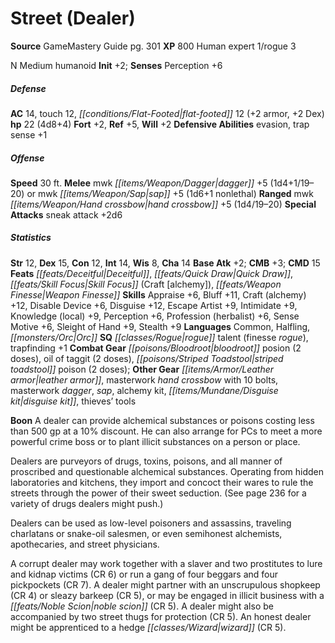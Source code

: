 ﻿---
cssclass: [monsters]
title1: Street (Dealer)
title2: Street (Dealer)
CR: 3
sources:
- name: GameMastery Guide
  page: 301
  link: http://paizo.com/pathfinderRPG/v5748btpy8ffn
XP: 800
race: Human
classes:
- expert 1
- rogue 3
alignment: N
size: Medium
type: humanoid
initiative:
  bonus: 2
AC:
  AC: 14
  touch: 12
  flat_footed: 12
  components:
    armor: 2
    dex: 2
HP:
  HP: 22
  long: 4d8+4
saves:
  fort: 2
  ref: 5
  will: 2
defensive_abilities:
- evasion
- trap sense +1
speeds:
  base: 30
attacks:
  melee:
  - - text: mwk dagger +5 (1d4+1/19-20)
      entries:
      - - damage: 1d4+1
          crit_range: 19-20
      attack: mwk dagger
      bonus:
      - 5
  - - text: mwk sap +5 (1d6+1 nonlethal)
      entries:
      - - damage: 1d6+1
          type: nonlethal
      attack: mwk sap
      bonus:
      - 5
  ranged:
  - - text: mwk hand crossbow +5 (1d4/19-20)
      entries:
      - - damage: 1d4
          crit_range: 19-20
      attack: mwk hand crossbow
      bonus:
      - 5
  special:
  - sneak attack +2d6
ability_scores:
  STR: 12
  DEX: 15
  CON: 12
  INT: 14
  WIS: 8
  CHA: 14
BAB: 2
CMB: 3
CMD: 15
feats:
- name: Deceitful
- name: Quick Draw
- name: Skill Focus (Craft [alchemy])
- name: Weapon Finesse
skills:
  Appraise: 6
  Bluff: 11
  Craft (alchemy): 12
  Disable Device: 6
  Disguise: 12
  Escape Artist: 9
  Intimidate: 9
  Knowledge (local): 9
  Perception: 6
  Profession (herbalist): 6
  Sense Motive: 6
  Sleight of Hand: 9
  Stealth: 9
languages:
- Common
- Halfling
- Orc
special_qualities:
- rogue talent (finesse rogue)
- trapfinding +1
gear:
  combat:
  - bloodroot posion (2 doses)
  - oil of taggit (2 doses)
  - striped toadstool poison (2 doses)
  other:
  - leather armor
  - masterwork hand crossbow with 10 bolts
  - masterwork dagger
  - sap
  - alchemy kit
  - disguise kit
  - thieves' tools
npc_boon: A dealer can provide alchemical substances or poisons costing less than
  500 gp at a 10% discount. He can also arrange for PCs to meet a more powerful crime
  boss or to plant illicit substances on a person or place.
desc_long: |-
  Dealers are purveyors of drugs, toxins, poisons, and all manner of proscribed and questionable alchemical substances. Operating from hidden laboratories and kitchens, they import and concoct their wares to rule the streets through the power of their sweet seduction. (See page 236 for a variety of drugs dealers might push.)

  Dealers can be used as low-level poisoners and assassins, traveling charlatans or snake-oil salesmen, or even semihonest alchemists, apothecaries, and street physicians.

  A corrupt dealer may work together with a slaver and two prostitutes to lure and kidnap victims (CR 6) or run a gang of four beggars and four pickpockets (CR 7). A dealer might partner with an unscrupulous shopkeep (CR 4) or sleazy barkeep (CR 5), or may be engaged in illicit business with a noble scion (CR 5). A dealer might also be accompanied by two street thugs for protection (CR 5). An honest dealer might be apprenticed to a hedge wizard (CR 5).

---

# Street (Dealer)

**Source** GameMastery Guide pg. 301
**XP** 800
Human expert 1/rogue 3

N Medium humanoid
**Init** +2; **Senses** Perception +6

##### Defense

**AC** 14, touch 12, _[[conditions/Flat-Footed|flat-footed]]_ 12 (+2 armor, +2 Dex)
**hp** 22 (4d8+4)
**Fort** +2, **Ref** +5, **Will** +2
**Defensive Abilities** evasion, trap sense +1

##### Offense
**Speed** 30 ft.
**Melee** mwk _[[items/Weapon/Dagger|dagger]]_ +5 (1d4+1/19–20) or mwk _[[items/Weapon/Sap|sap]]_ +5 (1d6+1 nonlethal)
**Ranged** mwk _[[items/Weapon/Hand crossbow|hand crossbow]]_ +5 (1d4/19–20)
**Special Attacks** sneak attack +2d6

##### Statistics
**Str** 12, **Dex** 15, **Con** 12, **Int** 14, **Wis** 8, **Cha** 14
**Base Atk** +2; **CMB** +3; **CMD** 15
**Feats** _[[feats/Deceitful|Deceitful]]_, _[[feats/Quick Draw|Quick Draw]]_, _[[feats/Skill Focus|Skill Focus]]_ (Craft [alchemy]), _[[feats/Weapon Finesse|Weapon Finesse]]_
**Skills** Appraise +6, Bluff +11, Craft (alchemy) +12, Disable Device +6, Disguise +12, Escape Artist +9, Intimidate +9, Knowledge (local) +9, Perception +6, Profession (herbalist) +6, Sense Motive +6, Sleight of Hand +9, Stealth +9
**Languages** Common, Halfling, _[[monsters/Orc|Orc]]_
**SQ** _[[classes/Rogue|rogue]]_ talent (finesse _rogue_), trapfinding +1
**Combat Gear** _[[poisons/Bloodroot|bloodroot]]_ posion (2 doses), oil of taggit (2 doses), _[[poisons/Striped Toadstool|striped toadstool]]_ poison (2 doses); **Other Gear** _[[items/Armor/Leather armor|leather armor]]_, masterwork _hand crossbow_ with 10 bolts, masterwork _dagger_, _sap_, alchemy kit, _[[items/Mundane/Disguise kit|disguise kit]]_, thieves’ tools

**Boon** A dealer can provide alchemical substances or poisons costing less than 500 gp at a 10% discount. He can also arrange for PCs to meet a more powerful crime boss or to plant illicit substances on a person or place.

Dealers are purveyors of drugs, toxins, poisons, and all manner of proscribed and questionable alchemical substances. Operating from hidden laboratories and kitchens, they import and concoct their wares to rule the streets through the power of their sweet seduction. (See page 236 for a variety of drugs dealers might push.)

Dealers can be used as low-level poisoners and assassins, traveling charlatans or snake-oil salesmen, or even semihonest alchemists, apothecaries, and street physicians.

A corrupt dealer may work together with a slaver and two prostitutes to lure and kidnap victims (CR 6) or run a gang of four beggars and four pickpockets (CR 7). A dealer might partner with an unscrupulous shopkeep (CR 4) or sleazy barkeep (CR 5), or may be engaged in illicit business with a _[[feats/Noble Scion|noble scion]]_ (CR 5). A dealer might also be accompanied by two street thugs for protection (CR 5). An honest dealer might be apprenticed to a hedge _[[classes/Wizard|wizard]]_ (CR 5).
